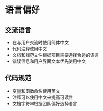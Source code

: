 # 语言偏好

## 交流语言

- 在与用户交流时使用简体中文
- 代码注释使用中文
- 文档和规范文件根据项目需要选择合适的语言
- 错误信息和用户界面文本优先使用中文

## 代码规范

- 变量和函数命名使用英文
- 注释可以使用中文来提高可读性
- 文档字符串根据团队偏好选择语言
